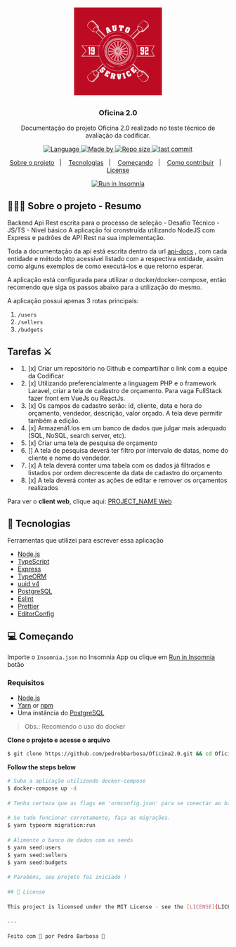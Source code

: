 <h1 align="center">
    <a href='https://br.freepik.com/vetores/logotipo'>
        <img alt="Logo" src=".github/logo.jpg" width="200px" />
    </a>
</h1>

<h3 align="center">
  Oficina 2.0
</h3>

<p align="center">
    Documentação do projeto Oficina 2.0 realizado no teste técnico de avaliação da codificar.
</p>

<p align="center">
  <a href="">
    <img alt="Language" src="https://img.shields.io/badge/language%20-Javascript%20-blue">
  </a>

  <a href="">
    <img alt="Made by" src="https://img.shields.io/badge/made%20by-Pedro%20Barbosa-gree">
  </a>

   <a href="">
    <img alt="Repo size" src="https://img.shields.io/badge/size%20-100kb%20-gree">
  </a>

   <a href="">
    <img alt="last commit" src="https://img.shields.io/badge/last%20commit-Julho%2021-blue">
  </a>

</p>

<p align="center">
  <a href="#-about-the-project">Sobre o projeto</a>&nbsp;&nbsp;&nbsp;|&nbsp;&nbsp;&nbsp;
  <a href="#-technologies">Tecnologias</a>&nbsp;&nbsp;&nbsp;|&nbsp;&nbsp;&nbsp;
  <a href="#-getting-started">Começando</a>&nbsp;&nbsp;&nbsp;|&nbsp;&nbsp;&nbsp;
  <a href="#-how-to-contribute">Como contribuir</a>&nbsp;&nbsp;&nbsp;|&nbsp;&nbsp;&nbsp;
  <a href="#-license">License</a>
</p>

<p id="insomniaButton" align="center">
  <a href="https://insomnia.rest/run/?label=Oficina%202.0&uri=https%3A%2F%2Fgist.github.com%2Fpedrobbarbosa%2Fbfcb0eca8e259850188733d47d59dfb4" target="_blank"><img src="https://insomnia.rest/images/run.svg" alt="Run in Insomnia"></a>

</p>

## 👨🏻‍💻 Sobre o projeto - Resumo

<p>
Backend Api Rest escrita para o processo de seleção - Desafio Técnico - JS/TS - Nível básico
A aplicação foi cronstruída utilizando NodeJS com Express e padrões de API Rest na sua implementação.

Toda a documentação da api está escrita dentro da url
[api-docs](http://localhost:3333/api-docs)
, com cada entidade e método http acessível listado com a respectiva entidade, assim como alguns exemplos de como executá-los e que retorno esperar.

A aplicação está configurada para utilizar o docker/docker-compose, então recomendo que siga os passos abaixo para a utilização do mesmo.


A aplicação possui apenas 3 rotas principais:
  1. `/users`
  2. `/sellers`
  3. `/budgets`


</p>

## Tarefas ⚔️

- 1. [x] Criar um repositório no Github e compartilhar o link com a equipe da Codificar

- 2. [x] Utilizando preferencialmente a linguagem PHP e o framework Laravel, criar a tela de cadastro de orçamento. Para vaga FullStack fazer front em VueJs ou ReactJs.

- 3. [x] Os campos de cadastro serão: id, cliente, data e hora do orçamento, vendedor, descrição, valor orçado. A tela deve permitir também a edição.

- 4. [x] Armazená1.los em um banco de dados que julgar mais adequado (SQL, NoSQL, search server, etc).

- 5. [x] Criar uma tela de pesquisa de orçamento

- 6. [] A tela de pesquisa deverá ter filtro por intervalo de datas, nome do cliente e nome do vendedor.

- 7. [x] A tela deverá conter uma tabela com os dados já filtrados e listados por ordem decrescente da data de cadastro do orçamento

- 8. [x] A tela deverá conter as ações de editar e remover os orçamentos realizados

Para ver o **client web**, clique aqui: [PROJECT_NAME Web](https://github/pedrobbarbosa/readme-template)</br>

## 🚀 Tecnologias

Ferramentas que utilizei para escrever essa aplicação

- [Node.js](https://nodejs.org/en/)
- [TypeScript](https://www.typescriptlang.org/)
- [Express](https://expressjs.com/pt-br/)
- [TypeORM](https://typeorm.io/#/)
- [uuid v4](https://github.com/thenativeweb/uuidv4/)
- [PostgreSQL](https://www.postgresql.org/)
- [Eslint](https://eslint.org/)
- [Prettier](https://prettier.io/)
- [EditorConfig](https://editorconfig.org/)

## 💻 Começando

Importe o `Insomnia.json` no Insomnia App ou clique em [Run in Insomnia](#insomniaButton) botão

### Requisitos

- [Node.js](https://nodejs.org/en/)
- [Yarn](https://classic.yarnpkg.com/) or [npm](https://www.npmjs.com/)
- Uma instância do [PostgreSQL](https://www.postgresql.org/)

> Obs.: Recomendo o uso do docker

**Clone o projeto e acesse o arquivo**

```bash
$ git clone https://github.com/pedrobbarbosa/Oficina2.0.git && cd Oficina2.0
```

**Follow the steps below**

```bash
# Suba a aplicação utilizando docker-compose
$ docker-compose up -d

# Tenha certeza que as flags em 'ormconfig.json' para se conectar ao banco de dados estão corretas

# Se tudo funcionar corretamente, faça as migrações.
$ yarn typeorm migration:run

# Alimente o banco de dados com as seeds
$ yarn seed:users
$ yarn seed:sellers
$ yarn seed:budgets

# Parabéns, seu projeto foi iniciado !

## 📝 License

This project is licensed under the MIT License - see the [LICENSE](LICENSE) file for details.

---

Feito com 💜 por Pedro Barbosa 👋
